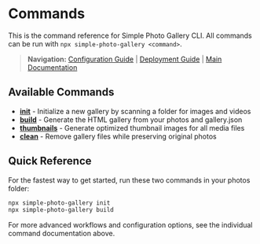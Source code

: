 # Commands

This is the command reference for Simple Photo Gallery CLI. All commands can be run with `npx simple-photo-gallery <command>`.

> **Navigation:** [Configuration Guide](../configuration.md) | [Deployment Guide](../deployment.md) | [Main Documentation](../README.md)

## Available Commands

- **[init](./init.md)** - Initialize a new gallery by scanning a folder for images and videos
- **[build](./build.md)** - Generate the HTML gallery from your photos and gallery.json
- **[thumbnails](./thumbnails.md)** - Generate optimized thumbnail images for all media files
- **[clean](./clean.md)** - Remove gallery files while preserving original photos

## Quick Reference

For the fastest way to get started, run these two commands in your photos folder:

```bash
npx simple-photo-gallery init
npx simple-photo-gallery build
```

For more advanced workflows and configuration options, see the individual command documentation above.
